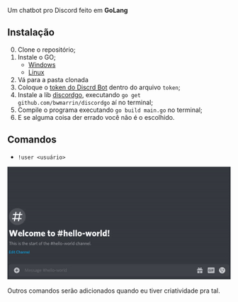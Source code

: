Um chatbot pro Discord feito em **GoLang**

## Instalação
0. Clone o repositório;
0. Instale o GO;
    - [Windows](https://www.digitalocean.com/community/tutorials/how-to-install-go-and-set-up-a-local-programming-environment-on-windows-10-pt)
    - [Linux](https://www.youtube.com/watch?v=dQw4w9WgXcQ)
0. Vá para a pasta clonada
0. Coloque o [token do Discrd Bot](https://discord.com/developers/applications) dentro do arquivo `token`;
0. Instale a lib [discordgo](https://github.com/bwmarrin/discordgo), executando `go get github.com/bwmarrin/discordgo` aí no terminal;
0. Compile o programa executando `go build main.go` no terminal;
0. E se alguma coisa der errado você não é o escolhido.

## Comandos
- `!user <usuário>`

![](.github/README/commandexample-user.gif)

Outros comandos serão adicionados quando eu tiver criatividade pra tal.